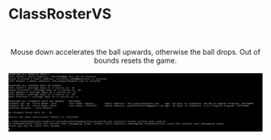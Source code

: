 <h1> ClassRosterVS </h1><br>
<p align="center">
  Mouse down accelerates the ball upwards, otherwise the ball drops. Out of bounds resets the game.
  <br><br>
  <kbd>
    <img src="Images/DebugOutput.png" width="1000">
  </kbd>
</p>
